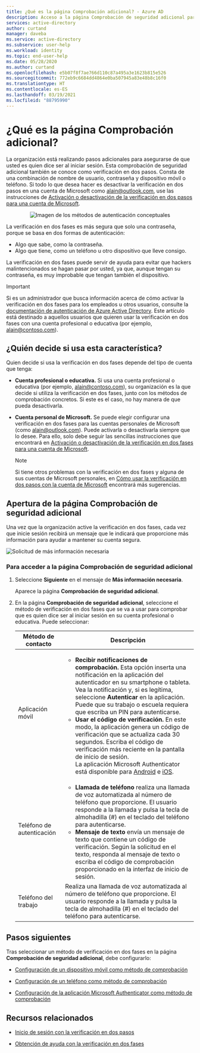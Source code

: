 ```yaml
---
title: ¿Qué es la página Comprobación adicional? - Azure AD
description: Acceso a la página Comprobación de seguridad adicional para la comprobación en dos fases
services: active-directory
author: curtand
manager: daveba
ms.service: active-directory
ms.subservice: user-help
ms.workload: identity
ms.topic: end-user-help
ms.date: 05/28/2020
ms.author: curtand
ms.openlocfilehash: e5b07f8f7ae766d110c87a495a3e1623b815e526
ms.sourcegitcommit: 772eb9c6684dd4864e0ba507945a83e48b8c16f0
ms.translationtype: HT
ms.contentlocale: es-ES
ms.lasthandoff: 03/19/2021
ms.locfileid: "88795990"
---
```

# <a name="what-is-the-additional-verification-page"></a>¿Qué es la página Comprobación adicional?

La organización está realizando pasos adicionales para asegurarse de que usted es quien dice ser al iniciar sesión. Esta comprobación de seguridad adicional también se conoce como verificación en dos pasos. Consta de una combinación de nombre de usuario, contraseña y dispositivo móvil o teléfono. Si todo lo que desea hacer es desactivar la verificación en dos pasos en una cuenta de Microsoft como alain@outlook.com, use las instrucciones de [Activación o desactivación de la verificación en dos pasos para una cuenta de Microsoft](https://support.microsoft.com/help/4028586/microsoft-account-turning-two-step-verification-on-or-off).

<center>

![Imagen de los métodos de autenticación conceptuales](../authentication/media/concept-mfa-howitworks/methods.png)</center>

La verificación en dos fases es más segura que solo una contraseña, porque se basa en dos formas de autenticación:

- Algo que sabe, como la contraseña.
- Algo que tiene, como un teléfono u otro dispositivo que lleve consigo.

La verificación en dos fases puede servir de ayuda para evitar que hackers malintencionados se hagan pasar por usted, ya que, aunque tengan su contraseña, es muy improbable que tengan también el dispositivo.

>[!Important]
>Si es un administrador que busca información acerca de cómo activar la verificación en dos fases para los empleados u otros usuarios, consulte la [documentación de autenticación de Azure Active Directory](../authentication/index.yml). Este artículo está destinado a aquellos usuarios que quieren usar la verificación en dos fases con una cuenta profesional o educativa (por ejemplo, alain@contoso.com).

## <a name="who-decides-if-you-use-this-feature"></a>¿Quién decide si usa esta característica?

Quien decide si usa la verificación en dos fases depende del tipo de cuenta que tenga:

- **Cuenta profesional o educativa.** Si usa una cuenta profesional o educativa (por ejemplo, alain@contoso.com), su organización es la que decide si utiliza la verificación en dos fases, junto con los métodos de comprobación concretos. Si este es el caso, no hay manera de que pueda desactivarla.

- **Cuenta personal de Microsoft.** Se puede elegir configurar una verificación en dos fases para las cuentas personales de Microsoft (como alain@outlook.com). Puede activarla o desactivarla siempre que lo desee. Para ello, solo debe seguir las sencillas instrucciones que encontrará en [Activación o desactivación de la verificación en dos fases para una cuenta de Microsoft](https://support.microsoft.com/help/4028586/microsoft-account-turning-two-step-verification-on-or-off).

    >[!Note]
    >Si tiene otros problemas con la verificación en dos fases y alguna de sus cuentas de Microsoft personales, en [Cómo usar la verificación en dos pasos con la cuenta de Microsoft](https://support.microsoft.com/help/12408/microsoft-account-how-to-use-two-step-verification) encontrará más sugerencias.

## <a name="open-the-additional-security-verification-page"></a>Apertura de la página Comprobación de seguridad adicional

Una vez que la organización active la verificación en dos fases, cada vez que inicie sesión recibirá un mensaje que le indicará que proporcione más información para ayudar a mantener su cuenta segura.

![Solicitud de más información necesaria](media/multi-factor-authentication-verification-methods/multi-factor-authentication-initial-prompt.png)

### <a name="to-access-the-additional-security-verification-page"></a>Para acceder a la página Comprobación de seguridad adicional

1. Seleccione **Siguiente** en el mensaje de **Más información necesaria**.

    Aparece la página **Comprobación de seguridad adicional**.

2. En la página **Comprobación de seguridad adicional**, seleccione el método de verificación en dos fases que se va a usar para comprobar que es quien dice ser al iniciar sesión en su cuenta profesional o educativa. Puede seleccionar:

    | Método de contacto | Descripción |
    | --- | --- |
    | Aplicación móvil | <ul><li>**Recibir notificaciones de comprobación.** Esta opción inserta una notificación en la aplicación del autenticador en su smartphone o tableta. Vea la notificación y, si es legítima, seleccione **Autenticar** en la aplicación. Puede que su trabajo o escuela requiera que escriba un PIN para autenticarse.</li><li>**Usar el código de verificación.** En este modo, la aplicación genera un código de verificación que se actualiza cada 30 segundos. Escriba el código de verificación más reciente en la pantalla de inicio de sesión.<br>La aplicación Microsoft Authenticator está disponible para [Android](https://go.microsoft.com/fwlink/?linkid=866594) e [iOS](https://go.microsoft.com/fwlink/?linkid=866594).</li></ul> |
    | Teléfono de autenticación | <ul><li>**Llamada de teléfono** realiza una llamada de voz automatizada al número de teléfono que proporcione. El usuario responde a la llamada y pulsa la tecla de almohadilla (#) en el teclado del teléfono para autenticarse.</li><li>**Mensaje de texto** envía un mensaje de texto que contiene un código de verificación. Según la solicitud en el texto, responda al mensaje de texto o escriba el código de comprobación proporcionado en la interfaz de inicio de sesión.</li></ul> |
    | Teléfono del trabajo | Realiza una llamada de voz automatizada al número de teléfono que proporcione. El usuario responde a la llamada y pulsa la tecla de almohadilla (#) en el teclado del teléfono para autenticarse. |

## <a name="next-steps"></a>Pasos siguientes

Tras seleccionar un método de verificación en dos fases en la página **Comprobación de seguridad adicional**, debe configurarlo:

- [Configuración de un dispositivo móvil como método de comprobación](multi-factor-authentication-setup-phone-number.md)

- [Configuración de un teléfono como método de comprobación](multi-factor-authentication-setup-office-phone.md)

- [Configuración de la aplicación Microsoft Authenticator como método de comprobación](multi-factor-authentication-setup-auth-app.md)

## <a name="related-resources"></a>Recursos relacionados

- [Inicio de sesión con la verificación en dos pasos](multi-factor-authentication-end-user-signin.md)

- [Obtención de ayuda con la verificación en dos fases](multi-factor-authentication-end-user-troubleshoot.md)